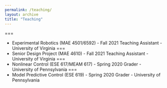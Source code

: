 ```yaml
--- 
permalink: /teaching/
layout: archive
title: "Teaching"
---
```

===
* Experimental Robotics (MAE 4501/6592) - Fall 2021
    Teaching Assistant - University of Virginia
===
* Senior Design Project (MAE 4610) - Fall 2021
    Teaching Assistant - University of Virginia
===
* Nonlinear Control (ESE 617/MEAM 617) - Spring 2020
    Grader - University of Pennsylvania
===
* Model Predictive Control (ESE 619) - Spring 2020
    Grader - University of Pennsylvania



